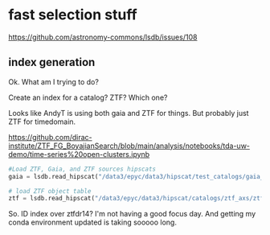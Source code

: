 # fast selection stuff

https://github.com/astronomy-commons/lsdb/issues/108

## index generation

Ok. What am I trying to do?

Create an index for a catalog? ZTF? Which one?

Looks like AndyT is using both gaia and ZTF for things. But probably just ZTF for timedomain.

https://github.com/dirac-institute/ZTF_FG_BoyajianSearch/blob/main/analysis/notebooks/tda-uw-demo/time-series%20open-clusters.ipynb

```python
#Load ZTF, Gaia, and ZTF sources hipscats
gaia = lsdb.read_hipscat("/data3/epyc/data3/hipscat/test_catalogs/gaia_symbolic")

# load ZTF object table
ztf = lsdb.read_hipscat("/data3/epyc/data3/hipscat/catalogs/ztf_axs/ztf_dr14")
```

So. ID index over ztfdr14? I'm not having a good focus day. And getting
my conda environment updated is taking sooooo long.